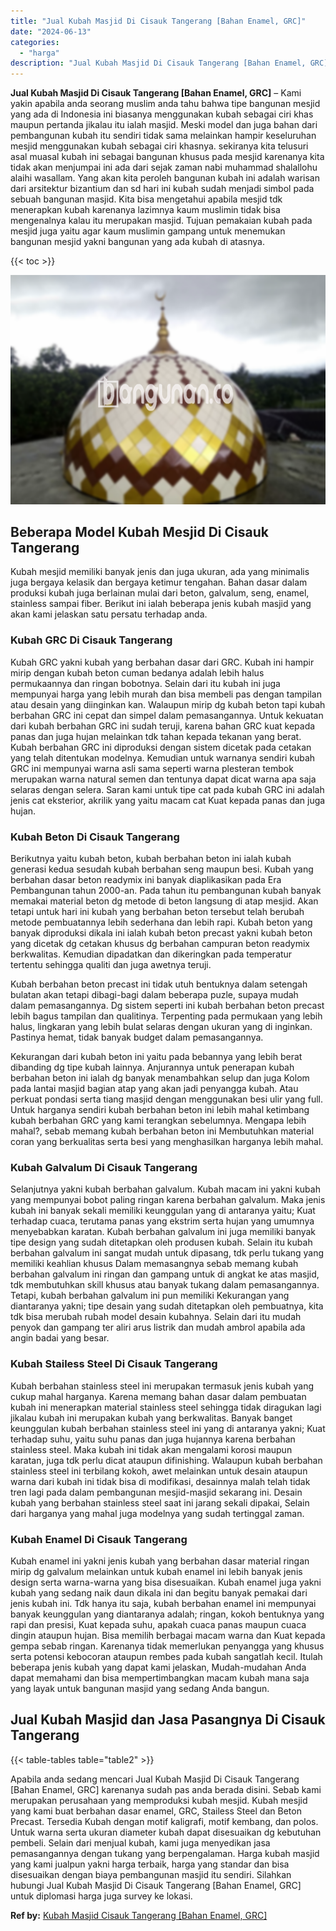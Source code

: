 ```yaml
---
title: "Jual Kubah Masjid Di Cisauk Tangerang [Bahan Enamel, GRC]"
date: "2024-06-13"
categories: 
  - "harga"
description: "Jual Kubah Masjid Di Cisauk Tangerang [Bahan Enamel, GRC]. Apabila anda sedang mencari Jual Kubah Masjid Di Cisauk Tangerang [Bahan Enamel, GRC] karenanya..."
---
```


**Jual Kubah Masjid Di Cisauk Tangerang \[Bahan Enamel, GRC\]** – Kami yakin apabila anda seorang muslim anda tahu bahwa tipe bangunan mesjid yang ada di Indonesia ini biasanya menggunakan kubah sebagai ciri khas maupun pertanda jikalau itu ialah masjid. Meski model dan juga bahan dari pembangunan kubah itu sendiri tidak sama melainkan hampir keseluruhan mesjid menggunakan kubah sebagai ciri khasnya. sekiranya kita telusuri asal muasal kubah ini sebagai bangunan khusus pada mesjid karenanya kita tidak akan menjumpai ini ada dari sejak zaman nabi muhammad shalallohu alaihi wasallam. Yang akan kita peroleh bangunan kubah ini adalah warisan dari arsitektur bizantium dan sd hari ini kubah sudah menjadi simbol pada sebuah bangunan masjid. Kita bisa mengetahui apabila mesjid tdk menerapkan kubah karenanya lazimnya kaum muslimin tidak bisa mengenalnya kalau itu merupakan masjid. Tujuan pemakaian kubah pada mesjid juga yaitu agar kaum muslimin gampang untuk menemukan bangunan mesjid yakni bangunan yang ada kubah di atasnya.

{{< toc >}}

![Jual Kubah Masjid Di Cisauk Tangerang [Bahan Enamel, GRC]](/images/jual-kubah-masjid-34.png)

## Beberapa Model Kubah Mesjid Di Cisauk Tangerang

Kubah mesjid memiliki banyak jenis dan juga ukuran, ada yang minimalis juga bergaya kelasik dan bergaya ketimur tengahan. Bahan dasar dalam produksi kubah juga berlainan mulai dari beton, galvalum, seng, enamel, stainless sampai fiber. Berikut ini ialah beberapa jenis kubah masjid yang akan kami jelaskan satu persatu terhadap anda.

### Kubah GRC Di Cisauk Tangerang

Kubah GRC yakni kubah yang berbahan dasar dari GRC. Kubah ini hampir mirip dengan kubah beton cuman bedanya adalah lebih halus permukaannya dan ringan bobotnya. Selain dari itu kubah ini juga mempunyai harga yang lebih murah dan bisa membeli pas dengan tampilan atau desain yang diinginkan kan. Walaupun mirip dg kubah beton tapi kubah berbahan GRC ini cepat dan simpel dalam pemasangannya. Untuk kekuatan dari kubah berbahan GRC ini sudah teruji, karena bahan GRC kuat kepada panas dan juga hujan melainkan tdk tahan kepada tekanan yang berat. Kubah berbahan GRC ini diproduksi dengan sistem dicetak pada cetakan yang telah ditentukan modelnya. Kemudian untuk warnanya sendiri kubah GRC ini mempunyai warna asli sama seperti warna plesteran tembok merupakan warna natural semen dan tentunya dapat dicat warna apa saja selaras dengan selera. Saran kami untuk tipe cat pada kubah GRC ini adalah jenis cat eksterior, akrilik yang yaitu macam cat Kuat kepada panas dan juga hujan.

### Kubah Beton Di Cisauk Tangerang

Berikutnya yaitu kubah beton, kubah berbahan beton ini ialah kubah generasi kedua sesudah kubah berbahan seng maupun besi. Kubah yang berbahan dasar beton readymix ini banyak diaplikasikan pada Era Pembangunan tahun 2000-an. Pada tahun itu pembangunan kubah banyak memakai material beton dg metode di beton langsung di atap mesjid. Akan tetapi untuk hari ini kubah yang berbahan beton tersebut telah berubah metode pembuatannya lebih sederhana dan lebih rapi. Kubah beton yang banyak diproduksi dikala ini ialah kubah beton precast yakni kubah beton yang dicetak dg cetakan khusus dg berbahan campuran beton readymix berkwalitas. Kemudian dipadatkan dan dikeringkan pada temperatur tertentu sehingga qualiti dan juga awetnya teruji.

Kubah berbahan beton precast ini tidak utuh bentuknya dalam setengah bulatan akan tetapi dibagi-bagi dalam beberapa puzle, supaya mudah dalam pemasangannya. Dg sistem seperti ini kubah berbahan beton precast lebih bagus tampilan dan qualitinya. Terpenting pada permukaan yang lebih halus, lingkaran yang lebih bulat selaras dengan ukuran yang di inginkan. Pastinya hemat, tidak banyak budget dalam pemasangannya.

Kekurangan dari kubah beton ini yaitu pada bebannya yang lebih berat dibanding dg tipe kubah lainnya. Anjurannya untuk penerapan kubah berbahan beton ini ialah dg banyak menambahkan selup dan juga Kolom pada lantai masjid bagian atap yang akan jadi penyangga kubah. Atau perkuat pondasi serta tiang masjid dengan menggunakan besi ulir yang full. Untuk harganya sendiri kubah berbahan beton ini lebih mahal ketimbang kubah berbahan GRC yang kami terangkan sebelumnya. Mengapa lebih mahal?, sebab memang kubah berbahan beton ini Membutuhkan material coran yang berkualitas serta besi yang menghasilkan harganya lebih mahal.

### Kubah Galvalum Di Cisauk Tangerang

Selanjutnya yakni kubah berbahan galvalum. Kubah macam ini yakni kubah yang mempunyai bobot paling ringan karena berbahan galvalum. Maka jenis kubah ini banyak sekali memiliki keunggulan yang di antaranya yaitu; Kuat terhadap cuaca, terutama panas yang ekstrim serta hujan yang umumnya menyebabkan karatan. Kubah berbahan galvalum ini juga memiliki banyak tipe design yang sudah ditetapkan oleh produsen kubah. Selain itu kubah berbahan galvalum ini sangat mudah untuk dipasang, tdk perlu tukang yang memiliki keahlian khusus Dalam memasangnya sebab memang kubah berbahan galvalum ini ringan dan gampang untuk di angkat ke atas masjid, tdk membutuhkan skill khusus atau banyak tukang dalam pemasangannya. Tetapi, kubah berbahan galvalum ini pun memiliki Kekurangan yang diantaranya yakni; tipe desain yang sudah ditetapkan oleh pembuatnya, kita tdk bisa merubah rubah model desain kubahnya. Selain dari itu mudah penyok dan gampang ter aliri arus listrik dan mudah ambrol apabila ada angin badai yang besar.

### Kubah Stailess Steel Di Cisauk Tangerang

Kubah berbahan stainless steel ini merupakan termasuk jenis kubah yang cukup mahal harganya. Karena memang bahan dasar dalam pembuatan kubah ini menerapkan material stainless steel sehingga tidak diragukan lagi jikalau kubah ini merupakan kubah yang berkwalitas. Banyak banget keunggulan kubah berbahan stainless steel ini yang di antaranya yakni; Kuat terhadap suhu, yaitu suhu panas dan juga hujannya karena berbahan stainless steel. Maka kubah ini tidak akan mengalami korosi maupun karatan, juga tdk perlu dicat ataupun difinishing. Walaupun kubah berbahan stainless steel ini terbilang kokoh, awet melainkan untuk desain ataupun warna dari kubah ini tidak bisa di modifikasi, desainnya malah telah tidak tren lagi pada dalam pembangunan mesjid-masjid sekarang ini. Desain kubah yang berbahan stainless steel saat ini jarang sekali dipakai, Selain dari harganya yang mahal juga modelnya yang sudah tertinggal zaman.

### Kubah Enamel Di Cisauk Tangerang

Kubah enamel ini yakni jenis kubah yang berbahan dasar material ringan mirip dg galvalum melainkan untuk kubah enamel ini lebih banyak jenis design serta warna-warna yang bisa disesuaikan. Kubah enamel juga yakni kubah yang sedang naik daun dikala ini dan begitu banyak pemakai dari jenis kubah ini. Tdk hanya itu saja, kubah berbahan enamel ini mempunyai banyak keunggulan yang diantaranya adalah; ringan, kokoh bentuknya yang rapi dan presisi, Kuat kepada suhu, apakah cuaca panas maupun cuaca dingin ataupun hujan. Bisa memilih berbagai macam warna dan Kuat kepada gempa sebab ringan. Karenanya tidak memerlukan penyangga yang khusus serta potensi kebocoran ataupun rembes pada kubah sangatlah kecil. Itulah beberapa jenis kubah yang dapat kami jelaskan, Mudah-mudahan Anda dapat memahami dan bisa mempertimbangkan macam kubah mana saja yang layak untuk bangunan masjid yang sedang Anda bangun.

## Jual Kubah Masjid dan Jasa Pasangnya Di Cisauk Tangerang

{{< table-tables table="table2" >}}

Apabila anda sedang mencari Jual Kubah Masjid Di Cisauk Tangerang \[Bahan Enamel, GRC\] karenanya sudah pas anda berada disini. Sebab kami merupakan perusahaan yang memproduksi kubah mesjid. Kubah mesjid yang kami buat berbahan dasar enamel, GRC, Stailess Steel dan Beton Precast. Tersedia Kubah dengan motif kaligrafi, motif kembang, dan polos. Untuk warna serta ukuran diameter kubah dapat disesuaikan dg kebutuhan pembeli. Selain dari menjual kubah, kami juga menyedikan jasa pemasangannya dengan tukang yang berpengalaman. Harga kubah masjid yang kami jualpun yakni harga terbaik, harga yang standar dan bisa disesuaikan dengan biaya pembangunan masjid itu sendiri. Silahkan hubungi Jual Kubah Masjid Di Cisauk Tangerang \[Bahan Enamel, GRC\] untuk diplomasi harga juga survey ke lokasi.

**Ref by:** [Kubah Masjid Cisauk Tangerang [Bahan Enamel, GRC]](https://id.wikipedia.org/wiki/Kubah)
